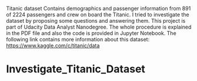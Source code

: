 Titanic dataset Contains demographics and passenger information from 891 of 2224 passengers and crew on board the Titanic. 
I tried to investigate the dataset by proposing some questions and answering them. This project is part of Udacity Data Analyst Nanodegree. The whole procedure is explained in the PDF file and also the code is provided in Jupyter Notebook. 
The following link contains more information about this dataset:
https://www.kaggle.com/c/titanic/data

# Investigate_Titanic_Dataset
